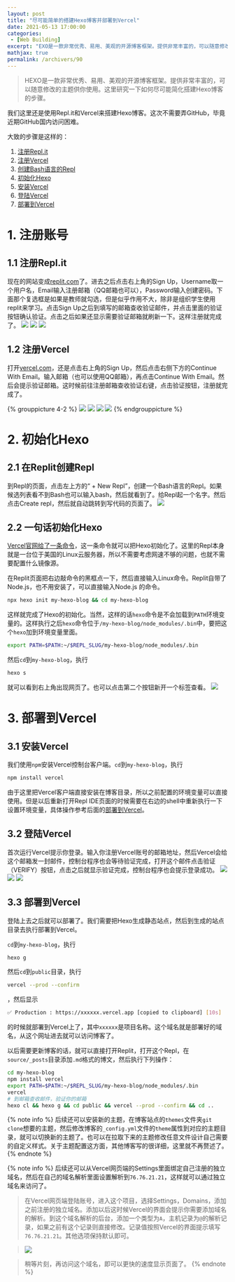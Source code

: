 ```yaml
---
layout: post
title: "尽可能简单的搭建Hexo博客并部署到Vercel"
date: 2021-05-13 17:00:00
categories: 
 - [Web Building]
excerpt: "EXO是一款非常优秀、易用、美观的开源博客框架。提供非常丰富的，可以随意修改的主题供你使用。这里研究一下如何尽可能简化搭建Hexo博客的步骤。我们这里还是使用Repl.it和Vercel来搭建Hexo博客。这次不需要弄GitHub，毕竟近期GitHub国内访问困难。"
mathjax: true
permalink: /archivers/90
---
```


> HEXO是一款非常优秀、易用、美观的开源博客框架。提供非常丰富的，可以随意修改的主题供你使用。这里研究一下如何尽可能简化搭建Hexo博客的步骤。

我们这里还是使用Repl.it和Vercel来搭建Hexo博客。这次不需要弄GitHub，毕竟近期GitHub国内访问困难。

大致的步骤是这样的：
1. [注册Repl.it](#11-%E6%B3%A8%E5%86%8Creplit)
2. [注册Vercel](#12-%E6%B3%A8%E5%86%8Cvercel)
3. [创建Bash语言的Repl](#21-%E5%9C%A8replit%E5%88%9B%E5%BB%BArepl)
4. [初始化Hexo](#22-%E4%B8%80%E5%8F%A5%E8%AF%9D%E5%88%9D%E5%A7%8B%E5%8C%96hexo)
5. [安装Vercel](#31-%E5%AE%89%E8%A3%85vercel)
6. [登陆Vercel](#32-%E7%99%BB%E9%99%86vercel)
7. [部署到Vercel](#33-%E9%83%A8%E7%BD%B2%E5%88%B0vercel)

# 1. 注册账号
## 1.1 注册Repl.it
现在的网站变成[replit.com](https://replit.com)了。进去之后点击右上角的Sign Up，Username取一个用户名，Email输入注册邮箱（QQ邮箱也可以），Password输入创建密码。下面那个复选框是如果是教师就勾选，但是似乎作用不大，除非是组织学生使用replit来学习。点击Sign Up之后到填写的邮箱查收验证邮件，并点击里面的验证按钮确认验证。点击之后如果还显示需要验证邮箱就刷新一下。这样注册就完成了。
![](https://images.weserv.nl/?url=https://img-blog.csdnimg.cn/20210513152605365.png)
![](https://images.weserv.nl/?url=https://img-blog.csdnimg.cn/20210513152752180.png)
![](https://images.weserv.nl/?url=https://img-blog.csdnimg.cn/20210513152953190.png)
## 1.2 注册Vercel
打开[vercel.com](https://vercel.com/)，还是点击右上角的Sign Up，然后点击右侧下方的Continue With Email。输入邮箱（也可以使用QQ邮箱），再点击Continue With Email。然后会提示验证邮箱。这时候前往注册邮箱查收验证右键，点击验证按钮，注册就完成了。

{% grouppicture 4-2 %}
![](https://images.weserv.nl/?url=https://img-blog.csdnimg.cn/20210511121841353.jpeg)
![](https://images.weserv.nl/?url=https://img-blog.csdnimg.cn/20210513153337342.png)
![](https://images.weserv.nl/?url=https://img-blog.csdnimg.cn/20210513153509427.png)
![](https://images.weserv.nl/?url=https://img-blog.csdnimg.cn/20210513153737338.png)
{% endgrouppicture %}

# 2. 初始化Hexo
## 2.1 在Replit创建Repl
到Repl的页面，点击左上方的“ + New Repl”，创建一个Bash语言的Repl。如果候选列表看不到Bash也可以输入bash，然后就看到了。给Repl起一个名字。然后点击Create repl，然后就自动跳转到写代码的页面了。
![](https://images.weserv.nl/?url=https://img-blog.csdnimg.cn/20210513154116948.png)
## 2.2 一句话初始化Hexo
[Vercel官网给了一条命令](https://vercel.com/guides/deploying-hexo-with-vercel)，这一条命令就可以把Hexo初始化了。这里的Repl本身就是一台位于美国的Linux云服务器，所以不需要考虑网速不够的问题，也就不需要配置什么镜像源。

在Replit页面把右边敲命令的黑框点一下，然后直接输入Linux命令。Replit自带了Node.js，也不用安装了，可以直接输入Node.js 的命令。
```bash
npx hexo init my-hexo-blog && cd my-hexo-blog
```

这样就完成了Hexo的初始化。当然，这样的话```hexo```命令是不会加载到```PATH```环境变量的。这样执行之后```hexo```命令位于```/my-hexo-blog/node_modules/.bin```中，要把这个```hexo```加到环境变量里面。

```bash
export PATH=$PATH:~/$REPL_SLUG/my-hexo-blog/node_modules/.bin
```

然后```cd```到```my-hexo-blog```，执行
```bash
hexo s
```
就可以看到右上角出现网页了。也可以点击第二个按钮新开一个标签查看。
![](https://images.weserv.nl/?url=https://img-blog.csdnimg.cn/20210513155633407.png)
# 3. 部署到Vercel
## 3.1 安装Vercel
我们使用```npm```安装Vercel控制台客户端。```cd```到```my-hexo-blog```，执行
```bash
npm install vercel
```

由于这里把Vercel客户端直接安装在博客目录，所以之前配置的环境变量可以直接使用。但是以后重新打开Repl IDE页面的时候需要在右边的shell中重新执行一下设置环境变量，具体操作参考后面的[部署到Vercel](#33-%E9%83%A8%E7%BD%B2%E5%88%B0vercel)。

## 3.2 登陆Vercel
首次运行Vercel提示你登录。输入你注册Vercel账号的邮箱地址，然后Vercel会给这个邮箱发一封邮件，控制台程序也会等待验证完成，打开这个邮件点击验证（VERIFY）按钮，点击之后就显示验证完成，控制台程序也会提示登录成功。
![](https://images.weserv.nl/?url=https://img-blog.csdnimg.cn/20210513160536475.png)
![](https://images.weserv.nl/?url=https://img-blog.csdnimg.cn/20210513160536489.png)
![](https://images.weserv.nl/?url=https://img-blog.csdnimg.cn/20210513160536481.png)
## 3.3 部署到Vercel
登陆上去之后就可以部署了。我们需要把Hexo生成静态站点，然后到生成的站点目录去执行部署到Vercel。

`cd`到```my-hexo-blog```，执行

```bash
hexo g
```

然后```cd```到```public```目录，执行

```bash
vercel --prod --confirm
```
，然后显示

```bash
✅ Production : https://xxxxxx.vercel.app [copied to clipboard] [10s]
```

的时候就部署到Vercel上了，其中```xxxxxx```是项目名称。这个域名就是部署好的域名，从这个网址进去就可以访问博客了。

以后需要更新博客的话，就可以直接打开Replit，打开这个Repl，在```source/_posts```目录添加```.md```格式的博文，然后执行下列操作：

```bash
cd my-hexo-blog
npm install vercel
export PATH=$PATH:~/$REPL_SLUG/my-hexo-blog/node_modules/.bin
vercel
# 到邮箱查收邮件，验证你的邮箱
hexo cl && hexo g && cd public && vercel --prod --confirm && cd ..
```

{% note info %}
后续还可以安装新的主题，在博客站点的```themes```文件夹```git clone```想要的主题，然后修改博客的```_config.yml```文件的```theme```属性到对应的主题目录，就可以切换新的主题了。也可以在拉取下来的主题修改任意文件设计自己需要的自定义样式。关于主题配置这方面，其他博客写的很详细，这里就不再赘述了。
{% endnote %}

{% note info %}
后续还可以从Vercel网页端的Settings里面绑定自己注册的独立域名，然后在自己的域名解析里面设置解析到```76.76.21.21```，这样就可以通过独立域名来访问了。

> 在Vercel网页端登陆账号，进入这个项目，选择Settings，Domains，添加之前注册的独立域名。添加以后这时候Vercel的界面会提示你需要添加域名的解析。到这个域名解析的后台，添加一个类型为```A```，主机记录为```@```的解析记录，如果之前有这个记录则直接修改。记录值按照Vercel的界面提示填写```76.76.21.21```。其他选项保持默认即可。

> ![](https://images.weserv.nl/?url=https://img-blog.csdnimg.cn/20210218100218514.png)

> 稍等片刻，再访问这个域名，即可以更快的速度显示页面了。
{% endnote %}

